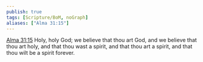 ```yaml
---
publish: true
tags: [Scripture/BoM, noGraph]
aliases: ["Alma 31:15"]
---
```

[Alma 31:15](https://churchofjesuschrist.org/study/scriptures/bofm/alma/31?lang=eng&id=p15#p15) Holy, holy God; we believe that thou art God, and we believe that thou art holy, and that thou wast a spirit, and that thou art a spirit, and that thou wilt be a spirit forever.
